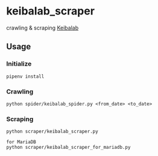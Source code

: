 # keibalab_scraper
crawling & scraping [Keibalab](https://www.keibalab.jp/)

## Usage
### Initialize
```
pipenv install
```
### Crawling
```
python spider/keibalab_spider.py <from_date> <to_date>
```

### Scraping
```
python scraper/keibalab_scraper.py

for MariaDB
python scraper/keibalab_scraper_for_mariadb.py
```

